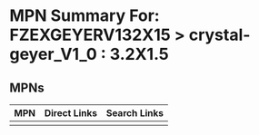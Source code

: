 



# MPN Summary For: FZEXGEYERV132X15 > crystal-geyer_V1_0 : 3.2X1.5

## MPNs
  

|MPN|Direct Links|Search Links|
| :--- | :--- | :--- |
||||
